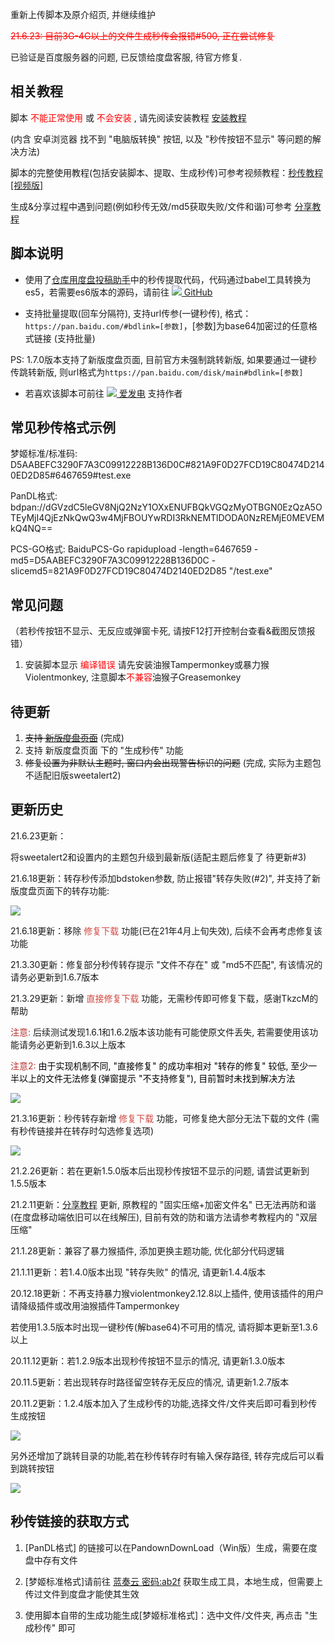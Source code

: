重新上传脚本及原介绍页, 并继续维护

<del style="color: red;">21.6.23: 目前3G-4G以上的文件生成秒传会报错#500, 正在尝试修复</del>

已验证是百度服务器的问题, 已反馈给度盘客服, 待官方修复.

## 相关教程

脚本<span style="color: red;"> 不能正常使用 </span>或<span style="color: red;"> 不会安装 </span>, 请先阅读安装教程 [安装教程](https://shimo.im/docs/Jqf8y260KuofSb4K/)

(内含 安卓浏览器 找不到 "电脑版转换" 按钮, 以及 "秒传按钮不显示" 等问题的解决方法)

脚本的完整使用教程(包括安装脚本、提取、生成秒传)可参考视频教程：[秒传教程[视频版]](https://www.bilibili.com/video/BV1E5411H76K)

生成&分享过程中遇到问题(例如秒传无效/md5获取失败/文件和谐)可参考 [分享教程](https://shimo.im/docs/TZ1JJuEjOM0wnFDH/)

## 脚本说明

* 使用了[仓库用度盘投稿助手](https://greasyfork.org/zh-CN/scripts/3285)中的秒传提取代码，代码通过babel工具转换为es5，若需要es6版本的源码，请前往 [![](https://github.githubassets.com/favicons/favicon.png) GitHub](https://github.com/mengzonefire/my_web_script/blob/main/%E7%A7%92%E4%BC%A0%E9%93%BE%E6%8E%A5%E6%8F%90%E5%8F%96/%E7%A7%92%E4%BC%A0%E9%93%BE%E6%8E%A5%E6%8F%90%E5%8F%96(es6).js)

* 支持批量提取(回车分隔符), 支持url传参(一键秒传), 格式：`https://pan.baidu.com/#bdlink=[参数]`，[参数]为base64加密过的任意格式链接 (支持批量)

PS: 1.7.0版本支持了新版度盘页面, 目前官方未强制跳转新版, 如果要通过一键秒传跳转新版, 则url格式为`https://pan.baidu.com/disk/main#bdlink=[参数]`


* 若喜欢该脚本可前往 [![](https://static.afdiancdn.com/favicon.ico) 爱发电](https://afdian.net/@mengzonefire) 支持作者

## 常见秒传格式示例

梦姬标准/标准码: D5AABEFC3290F7A3C09912228B136D0C#821A9F0D27FCD19C80474D2140ED2D85#6467659#test.exe

PanDL格式: bdpan://dGVzdC5leGV8NjQ2NzY1OXxENUFBQkVGQzMyOTBGN0EzQzA5OTEyMjI4QjEzNkQwQ3w4MjFBOUYwRDI3RkNEMTlDODA0NzREMjE0MEVEMkQ4NQ==

PCS-GO格式: BaiduPCS-Go rapidupload -length=6467659 -md5=D5AABEFC3290F7A3C09912228B136D0C -slicemd5=821A9F0D27FCD19C80474D2140ED2D85 "/test.exe"

## 常见问题

（若秒传按钮不显示、无反应或弹窗卡死, 请按F12打开控制台查看&截图反馈报错）

1. 安装脚本显示 <span style="color: red;">编译错误</span> 请先安装油猴Tampermonkey或暴力猴Violentmonkey, 注意脚本<span style="color: red;">不兼容</span>油猴子Greasemonkey

## 待更新
1. ~~支持 [新版度盘页面](https://pan.baidu.com/disk/main?from=oldversion#/index)~~ (完成)
2. 支持 新版度盘页面 下的 "生成秒传" 功能
3. ~~修复设置为非默认主题时, 窗口内会出现警告标识的问题~~ (完成, 实际为主题包不适配旧版sweetalert2)

## 更新历史

21.6.23更新：

将sweetalert2和设置内的主题包升级到最新版(适配主题后修复了 待更新#3)

21.6.18更新：转存秒传添加bdstoken参数, 防止报错"转存失败(#2)", 并支持了新版度盘页面下的转存功能:

![](https://pic.rmb.bdstatic.com/bjh/ed9647f2c8d16a8a6fb74d42e51626cf.png)

21.6.18更新：移除<span style="color: rgb(209, 72, 65);"> 修复下载 </span>功能(已在21年4月上旬失效), 后续不会再考虑修复该功能

21.3.30更新：修复部分秒传转存提示 "文件不存在" 或 "md5不匹配", 有该情况的请务必更新到1.6.7版本

21.3.29更新：新增<span style="color: rgb(209, 72, 65);"> 直接修复下载 </span>功能，无需秒传即可修复下载，感谢TkzcM的帮助

<span style="color: rgb(184, 49, 47);">注意:</span> 后续测试发现1.6.1和1.6.2版本该功能有可能使原文件丢失, 若需要使用该功能请务必更新到1.6.3以上版本

<span style="color: rgb(184, 49, 47);">注意2:&nbsp;</span><span style="color: rgb(0, 0, 0);">由于实现机制不同, "直接修复" 的成功率相对 "转存的修复" 较低, 至少一半以上的文件无法修复(弹窗提示 "不支持修复"), 目前暂时未找到解决方法</span>

![](https://pic.rmb.bdstatic.com/bjh/5e05f7c1f772451b8efce938280bcaee.png)

21.3.16更新：秒传转存新增<span style="color: rgb(209, 72, 65);"> 修复下载 </span>功能，可修复绝大部分无法下载的文件 (需有秒传链接并在转存时勾选修复选项)

![](https://pic.rmb.bdstatic.com/bjh/822bf85e8b663f352c65f04a50a305e1.png)

21.2.26更新：若在更新1.5.0版本后出现秒传按钮不显示的问题, 请尝试更新到1.5.5版本

21.2.11更新：[分享教程](https://shimo.im/docs/TZ1JJuEjOM0wnFDH/) 更新, 原教程的 "固实压缩+加密文件名" 已无法再防和谐(在度盘移动端依旧可以在线解压), 目前有效的防和谐方法请参考教程内的 "双层压缩"

21.1.28更新：兼容了暴力猴插件, 添加更换主题功能, 优化部分代码逻辑

21.1.11更新：若1.4.0版本出现 "转存失败" 的情况, 请更新1.4.4版本

20.12.18更新：不再支持暴力猴violentmonkey2.12.8以上插件, 使用该插件的用户请降级插件或改用油猴插件Tampermonkey

若使用1.3.5版本时出现一键秒传(解base64)不可用的情况, 请将脚本更新至1.3.6以上

20.11.12更新：若1.2.9版本出现秒传按钮不显示的情况, 请更新1.3.0版本

20.11.5更新：若出现转存时路径留空转存无反应的情况, 请更新1.2.7版本

20.11.2更新：1.2.4版本加入了生成秒传的功能,选择文件/文件夹后即可看到秒传生成按钮

![](https://i.loli.net/2020/11/02/7xcdAZh94igmvCt.png)

另外还增加了跳转目录的功能,若在秒传转存时有输入保存路径, 转存完成后可以看到跳转按钮

![](https://i.loli.net/2020/11/02/zTnpl6WCxqmEH1t.png)

## 秒传链接的获取方式

1. [PanDL格式]</span> 的链接可以在PandownDownLoad（Win版）生成，需要在度盘中存有文件

2. [梦姬标准格式]请前往 [蓝奏云 密码:ab2f](https://wwe.lanzoui.com/b01u0yqvi) 获取生成工具，本地生成，但需要上传过文件到度盘才能使其生效

3. 使用脚本自带的生成功能生成[梦姬标准格式]：选中文件/文件夹, 再点击 "生成秒传" 即可